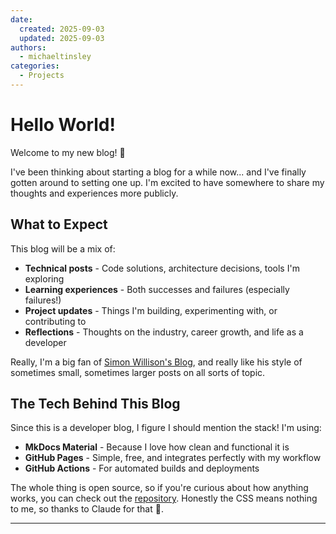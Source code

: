 ```yaml
---
date:
  created: 2025-09-03
  updated: 2025-09-03
authors:
  - michaeltinsley
categories:
  - Projects
---
```


# Hello World!

Welcome to my new blog! 🎉

I've been thinking about starting a blog for a while now... and I've finally gotten around to setting one up. I'm excited to have somewhere to share my thoughts and experiences more publicly.

<!-- more -->

## What to Expect

This blog will be a mix of:

- **Technical posts** - Code solutions, architecture decisions, tools I'm exploring
- **Learning experiences** - Both successes and failures (especially failures!)
- **Project updates** - Things I'm building, experimenting with, or contributing to
- **Reflections** - Thoughts on the industry, career growth, and life as a developer

Really, I'm a big fan of [Simon Willison's Blog](https://simonwillison.net/), and really like his style of sometimes small, sometimes larger posts on all sorts of topic.

## The Tech Behind This Blog

Since this is a developer blog, I figure I should mention the stack! I'm using:

- **MkDocs Material** - Because I love how clean and functional it is
- **GitHub Pages** - Simple, free, and integrates perfectly with my workflow
- **GitHub Actions** - For automated builds and deployments

The whole thing is open source, so if you're curious about how anything works, you can check out the [repository](https://github.com/michaeltinsley/michaeltinsley.github.io). Honestly the CSS means nothing to me, so thanks to Claude for that :shrug:.

---
